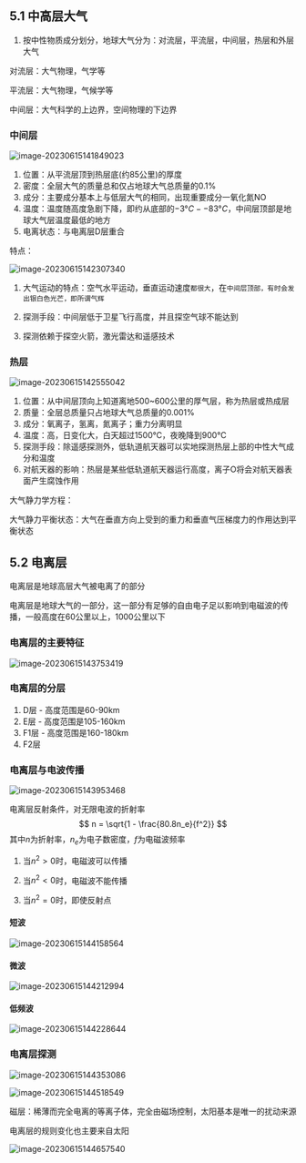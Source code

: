 ## 5.1 中高层大气

1. 按中性物质成分划分，地球大气分为：对流层，平流层，中间层，热层和外层大气

对流层：大气物理，气学等

平流层：大气物理，气候学等

中间层：大气科学的上边界，空间物理的下边界



### 中间层

![image-20230615141849023](C:\Users\24248\AppData\Roaming\Typora\typora-user-images\image-20230615141849023.png)

1. 位置：从平流层顶到热层底(约85公里)的厚度
2. 密度：全层大气的质量总和仅占地球大气总质量的$0.1\%$
3. 成分：主要成分基本上与低层大气的相同，出现重要成分一氧化氮NO
4. 温度：温度随高度急剧下降，即约从底部的$-3°C--83°C$，中间层顶部是地球大气层温度最低的地方
5. 电离状态：与电离层D层重合



特点：

![image-20230615142307340](C:\Users\24248\AppData\Roaming\Typora\typora-user-images\image-20230615142307340.png)

1. 大气运动的特点：空气水平运动，垂直运动速度`都很大`，在`中间层顶部，有时会发出银白色光芒，即所谓气辉`

2. 探测手段：中间层低于卫星飞行高度，并且探空气球不能达到
3. 探测依赖于探空火箭，激光雷达和遥感技术



### 热层

![image-20230615142555042](C:\Users\24248\AppData\Roaming\Typora\typora-user-images\image-20230615142555042.png)

1. 位置：从中间层顶向上知道离地500~600公里的厚气层，称为热层或热成层
2. 质量：全层总质量只占地球大气总质量的0.001%
3. 成分：氧离子，氢离，氮离子；重力分离明显
4. 温度：高，日变化大，白天超过1500°C，夜晚降到900°C
5. 探测手段：除遥感探测外，低轨道航天器可以实地探测热层上部的中性大气成分和温度
6. 对航天器的影响：热层是某些低轨道航天器运行高度，离子O将会对航天器表面产生腐蚀作用



大气静力学方程：

大气静力平衡状态：大气在垂直方向上受到的重力和垂直气压梯度力的作用达到平衡状态



## 5.2 电离层

电离层是地球高层大气被电离了的部分

电离层是地球大气的一部分，这一部分有足够的自由电子足以影响到电磁波的传播，一般高度在60公里以上，1000公里以下



### 电离层的主要特征

![image-20230615143753419](C:\Users\24248\AppData\Roaming\Typora\typora-user-images\image-20230615143753419.png)

### 电离层的分层

1. D层 - 高度范围是60-90km
2. E层 - 高度范围是105-160km
3. F1层 - 高度范围是160-180km
4. F2层



### 电离层与电波传播

![image-20230615143953468](C:\Users\24248\AppData\Roaming\Typora\typora-user-images\image-20230615143953468.png)

电离层反射条件，对无限电波的折射率
$$
n = \sqrt{1 - \frac{80.8n_e}{f^2}}
$$
其中$n$为折射率，$n_e$为电子数密度，$f$为电磁波频率

1. 当$n^2 > 0$时，电磁波可以传播

2. 当$n^2 < 0$时，电磁波不能传播
3. 当$n^2 = 0$时，即使反射点



#### 短波

![image-20230615144158564](C:\Users\24248\AppData\Roaming\Typora\typora-user-images\image-20230615144158564.png)

#### 微波

![image-20230615144212994](C:\Users\24248\AppData\Roaming\Typora\typora-user-images\image-20230615144212994.png)

#### 低频波

![image-20230615144228644](C:\Users\24248\AppData\Roaming\Typora\typora-user-images\image-20230615144228644.png)



### 电离层探测

![image-20230615144353086](C:\Users\24248\AppData\Roaming\Typora\typora-user-images\image-20230615144353086.png)

![image-20230615144518549](C:\Users\24248\AppData\Roaming\Typora\typora-user-images\image-20230615144518549.png)

磁层：稀薄而完全电离的等离子体，完全由磁场控制，太阳基本是唯一的扰动来源

电离层的规则变化也主要来自太阳

![image-20230615144657540](C:\Users\24248\AppData\Roaming\Typora\typora-user-images\image-20230615144657540.png)

